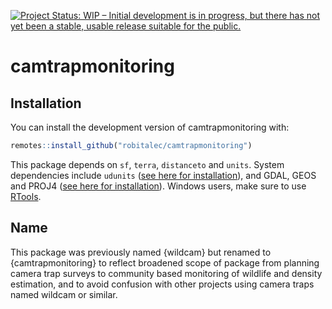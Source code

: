 
<!-- README.md is generated from README.Rmd. Please edit that file -->

[![Project Status: WIP – Initial development is in progress, but there
has not yet been a stable, usable release suitable for the
public.](https://www.repostatus.org/badges/latest/wip.svg)](https://www.repostatus.org/#wip)

# camtrapmonitoring

## Installation

You can install the development version of camtrapmonitoring with:

``` r
remotes::install_github("robitalec/camtrapmonitoring")
```

This package depends on `sf`, `terra`, `distanceto` and `units`. System
dependencies include `udunits` ([see here for
installation](https://github.com/r-quantities/units#installation)), and
GDAL, GEOS and PROJ4 ([see here for
installation](https://github.com/r-spatial/sf/#installing)). Windows
users, make sure to use
[RTools](https://cran.r-project.org/bin/windows/Rtools/).

## Name

This package was previously named {wildcam} but renamed to
{camtrapmonitoring} to reflect broadened scope of package from planning
camera trap surveys to community based monitoring of wildlife and
density estimation, and to avoid confusion with other projects using
camera traps named wildcam or similar.
